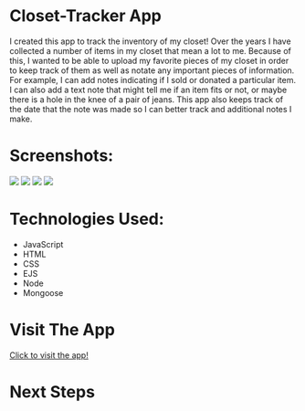 # Closet-Tracker App 
I created this app to track the inventory of my closet! Over the years I have collected a number of items in my closet that mean a lot to me. 
Because of this, I wanted to be able to upload my favorite pieces of my closet in order to keep track of them as well as notate any important pieces of information. 
For example, I can add notes indicating if I sold or donated a particular item. I can also add a text note that might tell me if an item fits or not, or maybe there is a hole in the knee of a pair of jeans. 
This app also keeps track of the date that the note was made so I can better track and additional notes I make.  

# Screenshots: 
<img src="https://i.imgur.com/rH8o1pc.png">
<img src="https://i.imgur.com/wTTISZa.png">
<img src="https://i.imgur.com/AMMhCFd.png">
<img src="https://i.imgur.com/RWr0KQP.png">
<!-- <img src=""> -->

# Technologies Used:

- JavaScript
- HTML
- CSS
- EJS
- Node
- Mongoose

# Visit The App

 [Click to visit the app!](https://closet-tracker.herokuapp.com/)
 
# Next Steps
